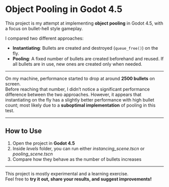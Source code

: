 # Object Pooling in Godot 4.5

This project is my attempt at implementing **object pooling** in Godot 4.5, with a focus on bullet-hell style gameplay.

I compared two different approaches:

- **Instantiating**: Bullets are created and destroyed (`queue_free()`) on the fly.  
- **Pooling**: A fixed number of bullets are created beforehand and reused. If all bullets are in use, new ones are created only when needed.

---

On my machine, performance started to drop at around **2500 bullets** on screen.  
Before reaching that number, I didn’t notice a significant performance difference between the two approaches. However, it appears that instantiating on the fly has a slightly better performance with high bullet count; most likely due to a **suboptimal implementation** of pooling in this test.

---

## How to Use
1. Open the project in **Godot 4.5**  
2. Inside *levels* folder, you can run either *instancing_scene.tscn* or *pooling_scene.tscn*  
3. Compare how they behave as the number of bullets increases  

---

This project is mostly experimental and a learning exercise.  
Feel free to **try it out, share your results, and suggest improvements!** 
